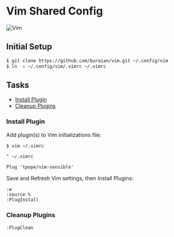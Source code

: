 # Vim Shared Config

![Vim](https://upload.wikimedia.org/wikipedia/commons/9/9f/Vimlogo.svg)

## Initial Setup

```bash
$ git clone https://github.com/buraian/vim.git ~/.config/vim
$ ln -s ~/.config/vim/.vimrc ~/.vimrc
```

## Tasks

- [Install Plugin](#install-plugin)
- [Cleanup Plugins](#cleanup-plugins)

### Install Plugin

Add plugin(s) to Vim initializations file:

```bash
$ vim ~/.vimrc
```

```vim
" ~/.vimrc

Plug 'tpope/vim-sensible'
```

Save and Refresh Vim settings, then Install Plugins:

```
:w
:source %
:PlugInstall
```

### Cleanup Plugins

```vim
:PlugClean
```
